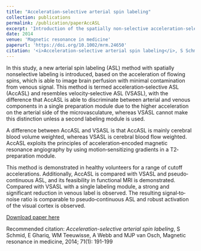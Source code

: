```yaml
---
title: "Acceleration-selective arterial spin labeling"
collection: publications
permalink: /publication/paperAccASL
excerpt: 'Introduction of the spatially non-selective acceleration‐selective arterial spin labeling (AccASL) method'
date: 2014
venue: 'Magnetic resonance in medicine'
paperurl: 'https://doi.org/10.1002/mrm.24650'
citation: '<i>Acceleration-selective arterial spin labeling</i>, S Schmid, E Ghariq, WM Teeuwisse, A Webb and MJP van Osch, Magnetic resonance in medicine, 2014; 71(1): 191-199'
---
```

In this study, a new arterial spin labeling (ASL) method with spatially nonselective labeling is introduced, based on the acceleration of flowing spins, which is able to image brain perfusion with minimal contamination from venous signal. This method is termed acceleration‐selective ASL (AccASL) and resembles velocity‐selective ASL (VSASL), with the difference that AccASL is able to discriminate between arterial and venous components in a single preparation module due to the higher acceleration on the arterial side of the microvasculature, whereas VSASL cannot make this distinction unless a second labeling module is used. 

A difference between AccASL and VSASL is that AccASL is mainly cerebral blood volume weighted, whereas VSASL is cerebral blood flow weighted. AccASL exploits the principles of acceleration‐encoded magnetic resonance angiography by using motion‐sensitizing gradients in a T2‐preparation module. 

This method is demonstrated in healthy volunteers for a range of cutoff accelerations. Additionally, AccASL is compared with VSASL and pseudo‐continuous ASL, and its feasibility in functional MRI is demonstrated. Compared with VSASL with a single labeling module, a strong and significant reduction in venous label is observed. The resulting signal‐to‐noise ratio is comparable to pseudo‐continuous ASL and robust activation of the visual cortex is observed.

[Download paper here](https://doi.org/10.1002/mrm.24650)

Recommended citation: <i>Acceleration-selective arterial spin labeling</i>, S Schmid, E Ghariq, WM Teeuwisse, A Webb and MJP van Osch, Magnetic resonance in medicine, 2014; 71(1): 191-199
